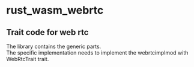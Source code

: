 # rust_wasm_webrtc

## Trait code for web rtc

The library contains the generic parts.  
The specific implementation needs to implement the webrtcimplmod with WebRtcTrait trait.  
